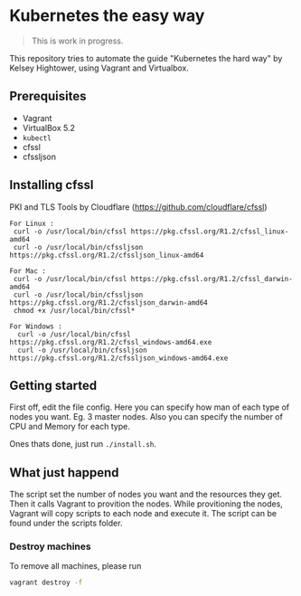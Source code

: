 # Kubernetes the easy way

> This is work in progress. 

This repository tries to automate the guide "Kubernetes the hard way" by Kelsey Hightower, using Vagrant and Virtualbox.

## Prerequisites

- Vagrant
- VirtualBox 5.2
- `kubectl`
- cfssl 
- cfssljson

## Installing cfssl
PKI and TLS Tools by Cloudflare (https://github.com/cloudflare/cfssl)
```
For Linux :
 curl -o /usr/local/bin/cfssl https://pkg.cfssl.org/R1.2/cfssl_linux-amd64
 curl -o /usr/local/bin/cfssljson https://pkg.cfssl.org/R1.2/cfssljson_linux-amd64

For Mac :
 curl -o /usr/local/bin/cfssl https://pkg.cfssl.org/R1.2/cfssl_darwin-amd64
 curl -o /usr/local/bin/cfssljson https://pkg.cfssl.org/R1.2/cfssljson_darwin-amd64
 chmod +x /usr/local/bin/cfssl*

For Windows :
  curl -o /usr/local/bin/cfssl https://pkg.cfssl.org/R1.2/cfssl_windows-amd64.exe
  curl -o /usr/local/bin/cfssljson https://pkg.cfssl.org/R1.2/cfssljson_windows-amd64.exe
```

## Getting started
First off, edit the file config. Here you can specify how man of each type of nodes you want. Eg. 3 master nodes. Also you can specify the number of CPU and Memory for each type.

Ones thats done, just run `./install.sh`.

## What just happend
The script set the number of nodes you want and the resources they get. Then it calls Vagrant to provition the nodes. While provitioning the nodes, Vagrant will copy scripts to each node and execute it. The script can be found under the scripts folder.

### Destroy machines
To remove all machines, please run
```sh
vagrant destroy -f
```
